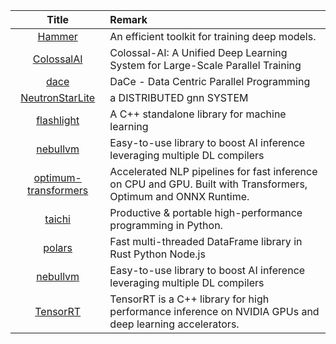 | Title| Remark |
| :----: | :---- |
|[Hammer](https://github.com/bytedance/Hammer)|An efficient toolkit for training deep models.|
|[ColossalAI](https://github.com/hpcaitech/ColossalAI)|Colossal-AI: A Unified Deep Learning System for Large-Scale Parallel Training|
|[dace](https://github.com/spcl/dace)|DaCe - Data Centric Parallel Programming|
|[NeutronStarLite](https://github.com/Wangqge/NeutronStarLite)|a DISTRIBUTED gnn SYSTEM|
|[flashlight](https://github.com/flashlight/flashlight)|A C++ standalone library for machine learning|
|[nebullvm](https://github.com/nebuly-ai/nebullvm)|Easy-to-use library to boost AI inference leveraging multiple DL compilers|
|[optimum-transformers](https://github.com/AlekseyKorshuk/optimum-transformers)|Accelerated NLP pipelines for fast inference on CPU and GPU. Built with Transformers, Optimum and ONNX Runtime.|
|[taichi](https://github.com/taichi-dev/taichi)|Productive & portable high-performance programming in Python.|
|[polars](https://github.com/pola-rs/polars)|Fast multi-threaded DataFrame library in Rust Python Node.js|
|[nebullvm](https://github.com/nebuly-ai/nebullvm)|Easy-to-use library to boost AI inference leveraging multiple DL compilers|
|[TensorRT](https://github.com/NVIDIA/TensorRT)|TensorRT is a C++ library for high performance inference on NVIDIA GPUs and deep learning accelerators.|
